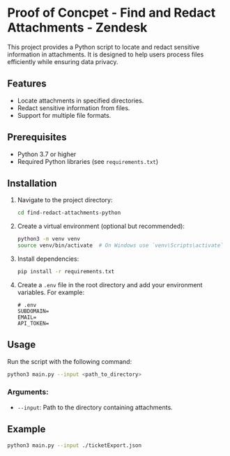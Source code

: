 # Proof of Concpet - Find and Redact Attachments - Zendesk

This project provides a Python script to locate and redact sensitive information in attachments. It is designed to help users process files efficiently while ensuring data privacy.

## Features

- Locate attachments in specified directories.
- Redact sensitive information from files.
- Support for multiple file formats.

## Prerequisites

- Python 3.7 or higher
- Required Python libraries (see `requirements.txt`)

## Installation

1. Navigate to the project directory:
   ```bash
   cd find-redact-attachments-python
   ```
2. Create a virtual environment (optional but recommended):

   ```bash
   python3 -m venv venv
   source venv/bin/activate  # On Windows use `venv\Scripts\activate`
   ```

3. Install dependencies:

   ```bash
   pip install -r requirements.txt
   ```

4. Create a `.env` file in the root directory and add your environment variables. For example:

   ```env
   # .env
   SUBDOMAIN=
   EMAIL=
   API_TOKEN=
   ```

## Usage

Run the script with the following command:

```bash
python3 main.py --input <path_to_directory>
```

### Arguments:

- `--input`: Path to the directory containing attachments.

## Example

```bash
python3 main.py --input ./ticketExport.json
```

